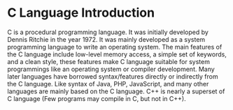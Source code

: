 # C Language Introduction

C is a procedural programming language. It was initially developed by Dennis Ritchie in the year 1972. It was mainly developed as a system programming language to write an operating system. The main features of the C language include low-level memory access, a simple set of keywords, and a clean style, these features make C language suitable for system programmings like an operating system or compiler development. 
Many later languages have borrowed syntax/features directly or indirectly from the C language. Like syntax of Java, PHP, JavaScript, and many other languages are mainly based on the C language. C++ is nearly a superset of C language (Few programs may compile in C, but not in C++). 